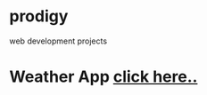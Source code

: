# prodigy
 web development projects

# Weather App [click here..](https://satyamrai0510.github.io/prodigy_wd_projects/prodigy_wd_05/)
